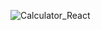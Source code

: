 
![Calculator_React](https://user-images.githubusercontent.com/114981861/233401199-1af754ea-3987-4398-9a20-b2ef53780ef4.png)
